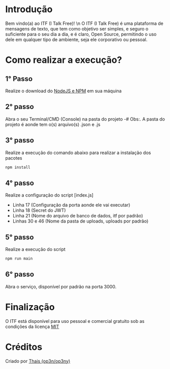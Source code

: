 # Introdução
Bem vindo(a) ao ITF (I Talk Free)! \n
O ITF (I Talk Free) é uma plataforma de mensagens de texto, que tem como objetivo ser simples, e seguro o suficiente para o seu dia a dia, e é claro, Open Source, permitindo o uso dele em qualquer tipo de ambiente, seja ele corporativo ou pessoal.

# Como realizar a execução?

## 1° Passo
Realize o download do [NodeJS e NPM](https://nodejs.org/en/download) em sua máquina

## 2° passo
Abra o seu Terminal/CMD (Console) na pasta do projeto
-# Obs:. A pasta do projeto é aonde tem o(s) arquivo(s) .json e .js

## 3° passo
Realize a execução do comando abaixo para realizar a instalação dos pacotes
```bash
npm install
```

## 4° passo
Realize a configuração do script [index.js]
- Linha 17 (Configuração da porta aonde ele vai executar)
- Linha 18 (Secret do JWT)
- Linha 21 (Nome do arquivo de banco de dados, itf por padrão)
- Linhas 30 e 46 (Nome da pasta de uploads, uploads por padrão)

## 5° passo
Realize a execução do script
```bash
npm run main
```
## 6° passo
Abra o serviço, disponível por padrão na porta 3000.

# Finalização
O ITF está disponível para uso pessoal e comercial gratuito sob as condições da licença [MIT](https://github.com/Hsyst/itf/blob/main/LICENSE)

# Créditos
Criado por [Thais (op3n/op3ny)](https://github.com/op3ny)
